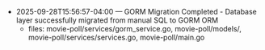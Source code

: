 - 2025-09-28T15:56:57-04:00 — GORM Migration Completed - Database layer successfully migrated from manual SQL to GORM ORM
  - files: movie-poll/services/gorm_service.go, movie-poll/models/, movie-poll/services/services.go, movie-poll/main.go
